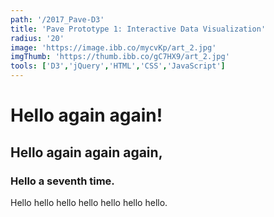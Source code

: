 ```yaml
---
path: '/2017_Pave-D3'
title: 'Pave Prototype 1: Interactive Data Visualization'
radius: '20'
image: 'https://image.ibb.co/mycvKp/art_2.jpg'
imgThumb: 'https://thumb.ibb.co/gC7HX9/art_2.jpg'
tools: ['D3','jQuery','HTML','CSS','JavaScript']
---
```


# Hello again again!

## Hello again again again,

### Hello a seventh time.

Hello hello hello hello hello hello hello.
